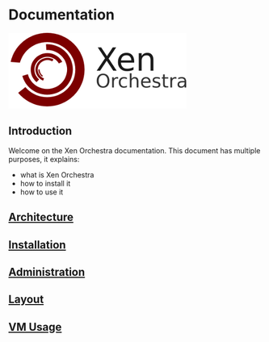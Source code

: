 # Documentation

![](./assets/xo.png)

## Introduction

Welcome on the Xen Orchestra documentation. This document has multiple purposes, it explains:
- what is Xen Orchestra
- how to install it
- how to use it

## [Architecture](./architecture/README.md)

## [Installation](./installation/README.md)

## [Administration](./administration/README.md)

## [Layout](./layout/README.md)

## [VM Usage](./vm/README.md)

<!--  

This is what's left to do

### Hosts

#### Life-cycle

#### Memory Map

#### Edit host characteristics

#### Restart tool-stack

#### Remove from pool

#### Host console

#### Attached storage repository

#### Network (interface) management

#### Pending tasks

#### Logs

### Storage repositories

#### Edit SR characteristics

#### VDI Map

#### Virtual disks management

##### Rescan the repository

#### Connected hosts

#### Logs

### Pools

#### Edit pool characteristics

#### Hosts list

#### Shared SR list

#### Logs

## Troubleshooting

### Connection between XO-server and XO-web

### Consoles

#### With HTTPS

#### Behind a NAT or a firewall

## How to contribute

### Report bugs

### Fork us!
-->
